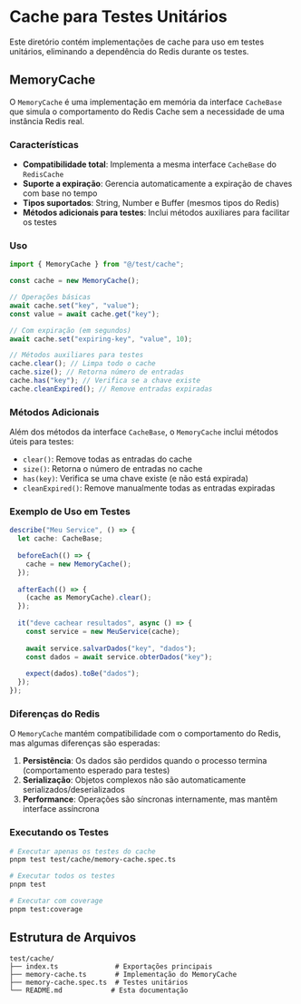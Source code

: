 # Cache para Testes Unitários

Este diretório contém implementações de cache para uso em testes unitários, eliminando a dependência do Redis durante os testes.

## MemoryCache

O `MemoryCache` é uma implementação em memória da interface `CacheBase` que simula o comportamento do Redis Cache sem a necessidade de uma instância Redis real.

### Características

- **Compatibilidade total**: Implementa a mesma interface `CacheBase` do `RedisCache`
- **Suporte a expiração**: Gerencia automaticamente a expiração de chaves com base no tempo
- **Tipos suportados**: String, Number e Buffer (mesmos tipos do Redis)
- **Métodos adicionais para testes**: Inclui métodos auxiliares para facilitar os testes

### Uso

```typescript
import { MemoryCache } from "@/test/cache";

const cache = new MemoryCache();

// Operações básicas
await cache.set("key", "value");
const value = await cache.get("key");

// Com expiração (em segundos)
await cache.set("expiring-key", "value", 10);

// Métodos auxiliares para testes
cache.clear(); // Limpa todo o cache
cache.size(); // Retorna número de entradas
cache.has("key"); // Verifica se a chave existe
cache.cleanExpired(); // Remove entradas expiradas
```

### Métodos Adicionais

Além dos métodos da interface `CacheBase`, o `MemoryCache` inclui métodos úteis para testes:

- `clear()`: Remove todas as entradas do cache
- `size()`: Retorna o número de entradas no cache
- `has(key)`: Verifica se uma chave existe (e não está expirada)
- `cleanExpired()`: Remove manualmente todas as entradas expiradas

### Exemplo de Uso em Testes

```typescript
describe("Meu Service", () => {
  let cache: CacheBase;
  
  beforeEach(() => {
    cache = new MemoryCache();
  });
  
  afterEach(() => {
    (cache as MemoryCache).clear();
  });
  
  it("deve cachear resultados", async () => {
    const service = new MeuService(cache);
    
    await service.salvarDados("key", "dados");
    const dados = await service.obterDados("key");
    
    expect(dados).toBe("dados");
  });
});
```

### Diferenças do Redis

O `MemoryCache` mantém compatibilidade com o comportamento do Redis, mas algumas diferenças são esperadas:

1. **Persistência**: Os dados são perdidos quando o processo termina (comportamento esperado para testes)
2. **Serialização**: Objetos complexos não são automaticamente serializados/deserializados
3. **Performance**: Operações são síncronas internamente, mas mantêm interface assíncrona

### Executando os Testes

```bash
# Executar apenas os testes do cache
pnpm test test/cache/memory-cache.spec.ts

# Executar todos os testes
pnpm test

# Executar com coverage
pnpm test:coverage
```

## Estrutura de Arquivos

```
test/cache/
├── index.ts              # Exportações principais
├── memory-cache.ts       # Implementação do MemoryCache
├── memory-cache.spec.ts  # Testes unitários
└── README.md            # Esta documentação
```
